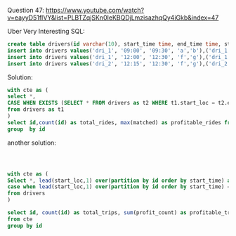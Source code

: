 Question 47:
https://www.youtube.com/watch?v=eayyD51fIVY&list=PLBTZqjSKn0IeKBQDjLmzisazhqQy4iGkb&index=47




Uber Very Interesting SQL:

```sql
create table drivers(id varchar(10), start_time time, end_time time, start_loc varchar(10), end_loc varchar(10));
insert into drivers values('dri_1', '09:00', '09:30', 'a','b'),('dri_1', '09:30', '10:30', 'b','c'),('dri_1','11:00','11:30', 'd','e');
insert into drivers values('dri_1', '12:00', '12:30', 'f','g'),('dri_1', '13:30', '14:30', 'c','h');
insert into drivers values('dri_2', '12:15', '12:30', 'f','g'),('dri_2', '13:30', '14:30', 'c','h');
```


Solution: 
```sql
with cte as (
select *,
CASE WHEN EXISTS (SELECT * FROM drivers as t2 WHERE t1.start_loc = t2.end_loc and t1.id = t2.id) THEN 1 ELSE 0 END AS matched
from drivers as t1
)
select id,count(id) as total_rides, max(matched) as profitable_rides from cte
group  by id
```

another solution:
```sql



with cte as (
Select *, lead(start_loc,1) over(partition by id order by start_time) as next_start,
case when lead(start_loc,1) over(partition by id order by start_time) = end_loc then 1 else 0 end as profit_count
from drivers
)

select id, count(id) as total_trips, sum(profit_count) as profitable_trips
from cte
group by id
```